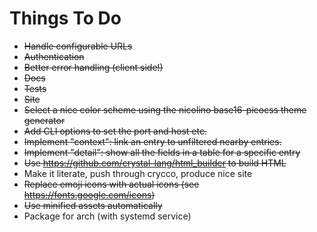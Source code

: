 # Things To Do

* ~~Handle configurable URLs~~
* ~~Authentication~~
* ~~Better error handling (client side!)~~
* ~~Docs~~
* ~~Tests~~
* ~~Site~~
* ~~Select a nice color scheme using the nicolino base16-picocss theme generator~~
* ~~Add CLI options to set the port and host etc.~~
* ~~Implement "context": link an entry to unfiltered nearby entries.~~
* ~~Implement "detail": show all the fields in a table for a specific entry~~
* ~~Use <https://github.com/crystal-lang/html_builder> to build HTML~~
* Make it literate, push through crycco, produce nice site
* ~~Replace emoji icons with actual icons (see https://fonts.google.com/icons)~~
* ~~Use minified assets automatically~~
* Package for arch (with systemd service)
